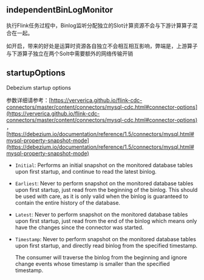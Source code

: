 ## independentBinLogMonitor

执行Flink任务过程中，Binlog监听分配独立的Slot计算资源不会与下游计算算子混合在一起。

如开启，带来的好处是运算时资源各自独立不会相互相互影响，弊端是，上游算子与下游算子独立在两个Solt中需要额外的网络传输开销

## startupOptions

Debezium startup options

参数详细请参考：[https://ververica.github.io/flink-cdc-connectors/master/content/connectors/mysql-cdc.html#connector-options](https://ververica.github.io/flink-cdc-connectors/master/content/connectors/mysql-cdc.html#connector-options)
，[https://debezium.io/documentation/reference/1.5/connectors/mysql.html#mysql-property-snapshot-mode](https://debezium.io/documentation/reference/1.5/connectors/mysql.html#mysql-property-snapshot-mode)

* `Initial`:
  Performs an initial snapshot on the monitored database tables upon first startup, and continue to read the latest binlog.
     
* `Earliest`:
  Never to perform snapshot on the monitored database tables upon first startup, just read from the beginning of the binlog. This should be used with care, as it is only valid when the binlog is guaranteed to contain the entire history of the database.

* `Latest`:
  Never to perform snapshot on the monitored database tables upon first startup, just read from the end of the binlog which means only have the changes since the connector was started.
  
* `Timestamp`:
   Never to perform snapshot on the monitored database tables upon first startup, and directly read binlog from the specified timestamp.
   
   The consumer will traverse the binlog from the beginning and ignore change events whose timestamp is smaller than the specified timestamp.
     

